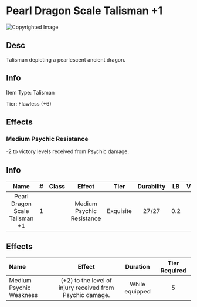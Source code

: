 # Pearl Dragon Scale Talisman +1

![Copyrighted Image](PearlDragonScaleTalisman+1.png)

## Desc

Talisman depicting a pearlescent ancient dragon.

## Info

Item Type: Talisman

Tier: Flawless (+6)

## Effects

### Medium Psychic Resistance

-2 to victory levels received from Psychic damage.

## Info

| Name | # | Class | Effect | Tier | Durability | LB | Value |
| :--: | :-: | :---: | :----: | :--: | :--------: | :-: | :---: |
| Pearl Dragon Scale Talisman +1 | 1 |  | Medium Psychic Resistance | Exquisite | 27/27 | 0.2 | ? |

## Effects

| Name | Effect | Duration | Tier Required |
| :--- | :----: | :------: | :-----------: |
| Medium Psychic Weakness | (+2) to the level of injury received from Psychic damage. | While equipped | 5 |
